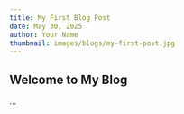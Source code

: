 ```yaml
---
title: My First Blog Post
date: May 30, 2025
author: Your Name
thumbnail: images/blogs/my-first-post.jpg
---
```


## Welcome to My Blog
...